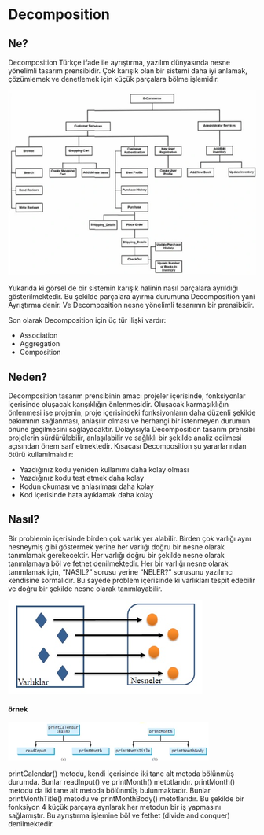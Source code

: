 
# Decomposition

## Ne?
Decomposition Türkçe ifade ile ayrıştırma, yazılım dünyasında nesne yönelimli tasarım prensibidir.  Çok karışık olan bir sistemi daha iyi anlamak, çözümlemek ve denetlemek için küçük parçalara bölme işlemidir. 

![Screenshot](img1.png)

Yukarıda ki görsel de bir sistemin karışık halinin nasıl parçalara ayrıldığı gösterilmektedir. Bu şekilde parçalara ayırma durumuna Decomposition yani Ayrıştırma denir. Ve Decomposition nesne yönelimli tasarımın bir prensibidir.

Son olarak Decomposition için üç tür ilişki vardır:
  
  -	Association
  -	Aggregation
  -	Composition

## Neden?
Decomposition tasarım prensibinin amacı projeler içerisinde, fonksiyonlar içerisinde oluşacak karışıklığın önlenmesidir. Oluşacak karmaşıklığın önlenmesi ise projenin, proje içerisindeki fonksiyonların daha düzenli şekilde bakımının sağlanması, anlaşılır olması ve herhangi bir istenmeyen durumun önüne geçilmesini sağlayacaktır. Dolayısıyla Decomposition tasarım prensibi projelerin sürdürülebilir, anlaşılabilir ve sağlıklı bir şekilde analiz edilmesi açısından önem sarf etmektedir.
Kısacası Decomposition şu yararlarından ötürü kullanılmalıdır:

  -	Yazdığınız kodu yeniden kullanımı daha kolay olması
  -	Yazdığınız kodu test etmek daha kolay
  -	Kodun okuması ve anlaşılması daha kolay
  -	Kod içerisinde hata ayıklamak daha kolay


## Nasıl?
Bir problemin içerisinde birden çok varlık yer alabilir. Birden çok varlığı aynı nesneymiş gibi göstermek yerine her varlığı doğru bir nesne olarak tanımlamak gerekecektir. Her varlığı doğru bir şekilde nesne olarak tanımlamaya böl ve fethet denilmektedir. Her bir varlığı nesne olarak tanımlamak için, “NASIL?” sorusu yerine “NELER?” sorusunu yazılımcı kendisine sormalıdır. Bu sayede problem içerisinde ki varlıkları tespit edebilir ve doğru bir şekilde nesne olarak tanımlayabilir.

![Screenshot](img2.png)

#### örnek

![Screenshot](ornek.png)

printCalendar() metodu, kendi içerisinde iki tane alt metoda bölünmüş durumda. Bunlar readInput() ve printMonth() metotlarıdır. printMonth() metodu da iki tane alt metoda bölünmüş bulunmaktadır. Bunlar printMonthTitle() metodu ve printMonthBody() metotlarıdır. Bu şekilde bir fonksiyon 4 küçük parçaya ayrılarak her metodun bir iş yapmasını sağlamıştır. Bu ayrıştırma işlemine böl ve fethet (divide and conquer) denilmektedir. 
